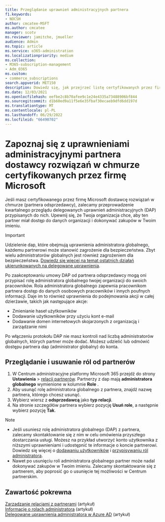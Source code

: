 ```yaml
---
title: Przeglądanie uprawnień administracyjnych partnera
f1.keywords:
- NOCSH
author: cmcatee-MSFT
ms.author: cmcatee
manager: scotv
ms.reviewer: jamitche, jmueller
audience: Admin
ms.topic: article
ms.service: o365-administration
ms.localizationpriority: medium
ms.collection:
- M365-subscription-management
- Adm_O365
ms.custom:
- commerce_subscriptions
search.appverid: MET150
description: Dowiedz się, jak przejrzeć listę certyfikowanych przez firmę Microsoft dostawców rozwiązań (partnerów), aby określić, jakie mają uprawnienia administratora i jak usunąć te uprawnienia.
ms.date: 12/03/2021
ms.openlocfilehash: eefbe2c8b70afee9c1e24e4335a73488906bf844
ms.sourcegitcommit: d1b60ed9a11f5e6e35fbaf30ecaeb9dfd6dd197d
ms.translationtype: MT
ms.contentlocale: pl-PL
ms.lasthandoff: 06/29/2022
ms.locfileid: "66490702"
---
```

# <a name="review-microsoft-certified-cloud-solution-provider-partner-administrative-privileges"></a>Zapoznaj się z uprawnieniami administracyjnymi partnera dostawcy rozwiązań w chmurze certyfikowanych przez firmę Microsoft

Jeśli masz certyfikowanego przez firmę Microsoft dostawcę rozwiązań w chmurze (partnera odsprzedawcy), zalecamy przeprowadzenie kwartalnego przeglądu delegowanych uprawnień administracyjnych (DAP) przypisanych do nich. Upewnij się, że Twoja organizacja chce, aby ten partner miał dostęp do danych organizacji i dokonywać zakupów w Twoim imieniu.

> [!IMPORTANT]
> Udzielenie dap, które obejmują uprawnienia administratora globalnego, każdemu partnerowi może stanowić zagrożenie dla bezpieczeństwa. Zbyt wielu administratorów globalnych jest również zagrożeniem dla bezpieczeństwa. [Dowiedz się więcej na temat ostatnich działań ukierunkowanych na delegowane uprawnienia](https://www.microsoft.com/security/blog/2021/10/25/nobelium-targeting-delegated-administrative-privileges-to-facilitate-broader-attacks/).

Po zaakceptowaniu umowy DAP od partnera odsprzedawcy mogą oni przypisać rolę administratora globalnego twojej organizacji do swoich pracowników. Rola administratora globalnego zapewnia pracownikom partnera dostęp do danych osobowych pracowników i innych poufnych informacji. Daje im to również uprawnienia do podejmowania akcji w całej dzierżawie, takich jak następujące akcje:

- Zmienianie haseł użytkowników
- Dodawanie użytkowników przy użyciu kont e-mail
- Dodawanie domen internetowych skojarzonych z organizacją i zarządzanie nimi

Po włączeniu protokołu DAP nie masz kontroli nad liczbą administratorów globalnych, których partner może dodać. Możesz udzielić lub odmówić dostępu partnera dap (administrator globalny) do konta.

## <a name="review-and-remove-roles-from-partners"></a>Przeglądanie i usuwanie ról od partnerów

1. W Centrum administracyjne platformy Microsoft 365 przejdź do strony **Ustawienia** > <a href="https://go.microsoft.com/fwlink/p/?linkid=2074649" target="_blank">relacji partnerów</a>. Partnerzy z dap mają **administratora globalnego** wymienione w kolumnie **Role** .
2. Aby usunąć rolę administratora globalnego z partnera, znajdź nazwę partnera, którego chcesz usunąć.
3. Wybierz wiersz z **odsprzedawcą** jako **typ relacji**.
4. Na stronie szczegółów partnera wybierz pozycję **Usuń role**, a następnie wybierz pozycję **Tak**.

> [!NOTE]
>
> - Jeśli usuniesz rolę administratora globalnego (DAP) z partnera, zalecamy skontaktowanie się z nim w celu omówienia przyszłego dostarczania usługi. Możesz na przykład utworzyć konto użytkownika z niższymi uprawnieniami i udostępnić te informacje o koncie partnerowi. Dowiedz się więcej o [dodawaniu użytkowników](../admin/add-users/add-users.md) i [przypisywaniu ról administratora](../admin/add-users/assign-admin-roles.md).
> - Nawet po usunięciu roli administratora globalnego partner może nadal dokonywać zakupów w Twoim imieniu. Zalecamy skontaktowanie się z partnerem, aby poprosić go o usunięcie tej możliwości w Centrum partnerskim.

## <a name="related-content"></a>Zawartość pokrewna

[Zarządzanie relacjami z partnerami](manage-partners.md) (artykuł)\
[Informacje o rolach administratora](../admin/add-users/about-admin-roles.md) (artykuł)\
[Delegowane uprawnienia administratora w Azure AD](/partner-center/customers-revoke-admin-privileges#delegated-admin-privileges-in-azure-ad) (artykuł)
